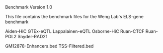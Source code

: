 Benchmark Version 1.0

This file contains the benchmark files for the Weng Lab's ELS-gene benchmark


Aiden-HiC
GTEx-eQTL
Lappalainen-eQTL
Osborne-HiC
Ruan-CTCF
Ruan-POL2
Snyder-RAD21


GM12878-Enhancers.bed
TSS-Filtered.bed

